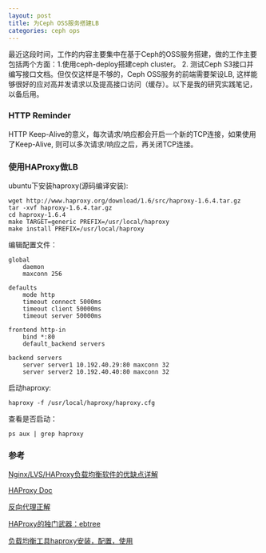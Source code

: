 ```yaml
---
layout: post
title: 为Ceph OSS服务搭建LB
categories: ceph ops
---
```


最近这段时间，工作的内容主要集中在基于Ceph的OSS服务搭建，做的工作主要包括两个方面：1.使用ceph-deploy搭建ceph cluster。 2. 测试Ceph S3接口并编写接口文档。但仅仅这样是不够的，Ceph OSS服务的前端需要架设LB, 这样能够很好的应对高并发请求以及提高接口访问（缓存）。以下是我的研究实践笔记，以备后用。


### HTTP Reminder
HTTP Keep-Alive的意义，每次请求/响应都会开启一个新的TCP连接，如果使用了Keep-Alive, 则可以多次请求/响应之后，再关闭TCP连接。

### 使用HAProxy做LB
ubuntu下安装haproxy(源码编译安装):
```
wget http://www.haproxy.org/download/1.6/src/haproxy-1.6.4.tar.gz
tar -xvf haproxy-1.6.4.tar.gz
cd haproxy-1.6.4
make TARGET=generic PREFIX=/usr/local/haproxy
make install PREFIX=/usr/local/haproxy
```

编辑配置文件：
```
global
    daemon
    maxconn 256

defaults
    mode http
    timeout connect 5000ms
    timeout client 50000ms
    timeout server 50000ms

frontend http-in
    bind *:80
    default_backend servers

backend servers
    server server1 10.192.40.29:80 maxconn 32
    server server2 10.192.40.40:80 maxconn 32
```
启动haproxy:
```
haproxy -f /usr/local/haproxy/haproxy.cfg
```
查看是否启动：
```
ps aux | grep haproxy
```

### 参考
[Nginx/LVS/HAProxy负载均衡软件的优缺点详解](http://www.ha97.com/5646.html)

[HAProxy Doc](http://cbonte.github.io/haproxy-dconv/intro-1.7.html)

[反向代理正解](https://www.zhihu.com/question/24723688)

[HAProxy的独门武器：ebtree](http://tech.uc.cn/?p=1031)

[负载均衡工具haproxy安装，配置，使用](http://blog.51yip.com/server/868.html)
